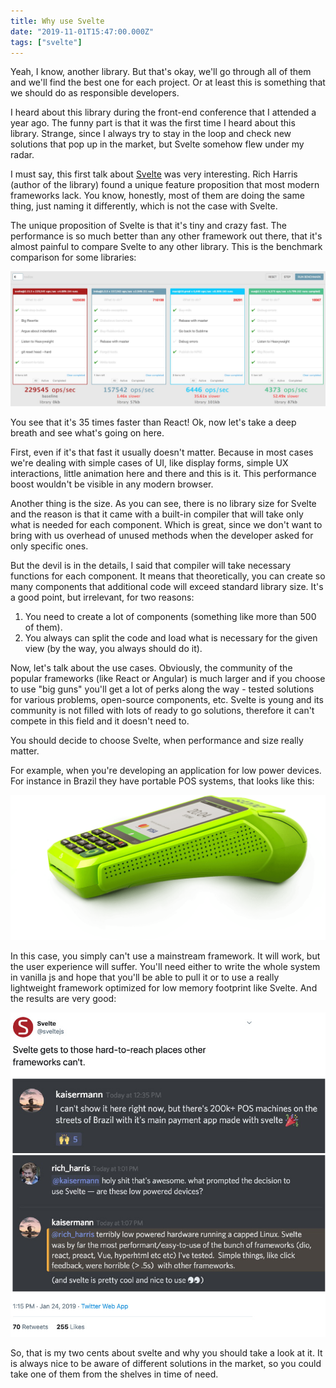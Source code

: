```yaml
---
title: Why use Svelte
date: "2019-11-01T15:47:00.000Z"
tags: ["svelte"]
---
```


Yeah, I know, another library. But that's okay, we'll go through all of them and we'll find the best one for each project. Or at least this is something that we should do as responsible developers.

<!-- end -->

I heard about this library during the front-end conference that I attended a year ago. The funny part is that it was the first time I heard about this library. Strange, since I always try to stay in the loop and check new solutions that pop up in the market, but Svelte somehow flew under my radar.

I must say, this first talk about [Svelte](https://svelte.dev/) was very interesting. Rich Harris (author of the library) found a unique feature proposition that most modern frameworks lack. You know, honestly, most of them are doing the same thing, just naming it differently, which is not the case with Svelte.

The unique proposition of Svelte is that it's tiny and crazy fast. The performance is so much better than any other framework out there, that it's almost painful to compare Svelte to any other library. This is the benchmark comparison for some libraries:

![Svelte benchmarks](svelte-benchmarks.jpeg)

You see that it's 35 times faster than React! Ok, now let's take a deep breath and see what's going on here.

First, even if it's that fast it usually doesn't matter. Because in most cases we're dealing with simple cases of UI, like display forms, simple UX interactions, little animation here and there and this is it. This performance boost wouldn't be visible in any modern browser.

Another thing is the size. As you can see, there is no library size for Svelte and the reason is that it came with a built-in compiler that will take only what is needed for each component. Which is great, since we don't want to bring with us overhead of unused methods when the developer asked for only specific ones.

But the devil is in the details, I said that compiler will take necessary functions for each component. It means that theoretically, you can create so many components that additional code will exceed standard library size. It's a good point, but irrelevant, for two reasons:

1. You need to create a lot of components (something like more than 500 of them).
1. You always can split the code and load what is necessary for the given view (by the way, you always should do it).

Now, let's talk about the use cases. Obviously, the community of the popular frameworks (like React or Angular) is much larger and if you choose to use "big guns" you'll get a lot of perks along the way - tested solutions for various problems, open-source components, etc. Svelte is young and its community is not filled with lots of ready to go solutions, therefore it can't compete in this field and it doesn't need to.

You should decide to choose Svelte, when performance and size really matter.

For example, when you're developing an application for low power devices. For instance in Brazil they have portable POS systems, that looks like this:

![Svelte POS device](svelte-pos-device.png)

In this case, you simply can't use a mainstream framework. It will work, but the user experience will suffer. You'll need either to write the whole system in vanilla js and hope that you'll be able to pull it or to use a really lightweight framework optimized for low memory footprint like Svelte. And the results are very good:

![Svelte POS twitter](svelte-pos-twitter.jpg)

So, that is my two cents about svelte and why you should take a look at it. It is always nice to be aware of different solutions in the market, so you could take one of them from the shelves in time of need.
